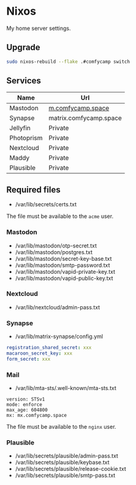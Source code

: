 # Nixos

My home server settings.

## Upgrade

```bash
sudo nixos-rebuild --flake .#comfycamp switch
```

## Services

| Name       | Url                                            |
| ---        | ---                                            |
| Mastodon   | [m.comfycamp.space](https://m.comfycamp.space) |
| Synapse    | matrix.comfycamp.space                         |
| Jellyfin   | Private                                        |
| Photoprism | Private                                        |
| Nextcloud  | Private                                        |
| Maddy      | Private                                        |
| Plausible  | Private                                        |

## Required files

- /var/lib/secrets/certs.txt

The file must be available to the `acme` user.


### Mastodon

- /var/lib/mastodon/otp-secret.txt
- /var/lib/mastodon/postgres.txt
- /var/lib/mastodon/secret-key-base.txt
- /var/lib/mastodon/smtp-password.txt
- /var/lib/mastodon/vapid-private-key.txt
- /var/lib/mastodon/vapid-public-key.txt


### Nextcloud

- /var/lib/nextcloud/admin-pass.txt


### Synapse

- /var/lib/matrix-synapse/config.yml

```yml
registration_shared_secret: xxx
macaroon_secret_key: xxx
form_secret: xxx
```


### Mail

- /var/lib/mta-sts/.well-known/mta-sts.txt

```
version: STSv1
mode: enforce
max_age: 604800
mx: mx.comfycamp.space
```

The file must be available to the `nginx` user.


### Plausible

- /var/lib/secrets/plausible/admin-pass.txt
- /var/lib/secrets/plausible/keybase.txt
- /var/lib/secrets/plausible/release-cookie.txt
- /var/lib/secrets/plausible/smtp-pass.txt
